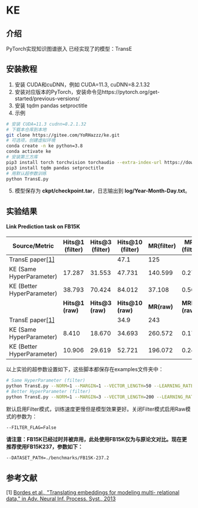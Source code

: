 # KE

## 介绍

PyTorch实现知识图谱嵌入
已经实现了的模型：TransE

## 安装教程

1. 安装 CUDA和cuDNN，例如 CUDA=11.3, cuDNN=8.2.1.32
2. 安装对应版本的PyTorch，安装命令见https://pytorch.org/get-started/previous-versions/
2. 安装 tqdm pandas setproctitle
3. 示例

```bash
# 安装 CUDA=11.3 cudnn=8.2.1.32
# 下载本仓库到本地
git clone https://gitee.com/YoRHazzz/ke.git
# 可选项，创建虚拟环境
conda create -n ke python=3.8
conda activate ke
# 安装第三方库
pip3 install torch torchvision torchaudio --extra-index-url https://download.pytorch.org/whl/cu113
pip3 install tqdm pandas setproctitle
# 用默认超参数训练
python TransE.py
```

5. 模型保存为 **ckpt/checkpoint.tar**，日志输出到 **log/Year-Month-Day.txt**。

## 实验结果

####  Link Prediction task on FB15K
| Source/Metric | Hits@1 (filter) | Hits@3 (filter) |  Hits@10 (filter)    | MR(filter) |  MRR (filter)    |
| ------------- | --------------- | --------------- | ---- | ---------------- | ---- |
|      TransE paper[[1]](#references)      |                 |                 | 47.1 | 125 |      |
| KE (Same HyperParameter) | 17.287 | 31.553 | 47.731 | 140.599 | 0.276 |
| KE (Better HyperParameter) | 38.793 | 70.424 | 84.012 | 37.108 | 0.565 |
|  | **Hits@1 (raw)** | **Hits@3 (raw)** | **Hits@10 (raw)** | **MR(raw)** | **MRR (raw)** |
| TransE paper[[1]](#references) |  |  | 34.9 | 243 | |
| KE (Same HyperParameter) | 8.410 | 18.670 | 34.693 | 260.572 | 0.170 |
| KE (Better HyperParameter) | 10.906 | 29.619 | 52.721 | 196.072 | 0.244 |

以上实验的超参数设置如下，这些脚本都保存在examples文件夹中：

```bash
# Same HyperParameter (filter)
python TransE.py --NORM=1 --MARGIN=1 --VECTOR_LENGTH=50 --LEARNING_RATE=0.01 --EPOCHS=1000 --VALIDATE_FREQUENCY=50 --FILTER_FLAG=True --USE_GPU=True --GPU_INDEX=0 --DATASET_PATH=./benchmarks/FB15K --CHECKPOINT_PATH=./ckpt/checkpoint.tar --TRAIN_BATCH_SIZE=50 --VALID_BATCH_SIZE=64 --TEST_BATCH_SIZE=64 --TARGET_METRIC=h10 --TARGET_SCORE=None --SEED=1234 --PROC_TITLE=Same_Hyperparameter --LOG=True --NUM_WORKERS=0
# Better HyperParameter (filter)
python TransE.py --NORM=1 --MARGIN=3 --VECTOR_LENGTH=200 --LEARNING_RATE=1 --EPOCHS=2000 --VALIDATE_FREQUENCY=50 --FILTER_FLAG=True --USE_GPU=True --GPU_INDEX=0 --DATASET_PATH=./benchmarks/FB15K --CHECKPOINT_PATH=./ckpt/checkpoint.tar --TRAIN_BATCH_SIZE=2048 --VALID_BATCH_SIZE=64 --TEST_BATCH_SIZE=64 --TARGET_METRIC=h10 --TARGET_SCORE=None --SEED=1234 --PROC_TITLE=Better_Hyperparameter --LOG=True --NUM_WORKERS=0
```

默认启用Filter模式，训练速度更慢但是模型效果更好。关闭Filter模式启用Raw模式的参数为：
```bash
--FILTER_FLAG=False
```

**请注意：FB15K已经过时并被弃用，此处使用FB15K仅为与原论文对比。现在更推荐使用FB15K237，参数如下：**

```bash
--DATASET_PATH=./benchmarks/FB15K-237.2
```

## 参考文献

[1] [Bordes et al., "Translating embeddings for modeling multi- relational data," in Adv. Neural Inf. Process. Syst., 2013](http://papers.nips.cc/paper/5071-translating-embeddings-for-modeling-multi-relational-data.pdf)